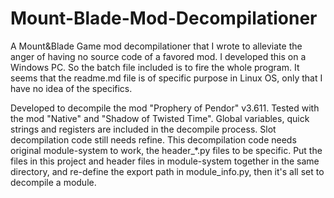 # Mount-Blade-Mod-Decompilationer
A Mount&amp;Blade Game mod decompilationer that I wrote to alleviate the anger of having no source code of a favored mod.
I developed this on a Windows PC. So the batch file included is to fire the whole program.
It seems that the readme.md file is of specific purpose in Linux OS, only that I have no idea of the specifics.

Developed to decompile the mod "Prophery of Pendor" v3.611. Tested with the mod "Native" and "Shadow of Twisted Time". Global variables, quick strings and registers are included in the decompile process. Slot decompilation code still needs refine. This decompilation code needs original module-system to work, the header_*.py files to be specific. Put the files in this project and header files in module-system together in the same directory, and re-define the export path in module_info.py, then it's all set to decompile a module.
